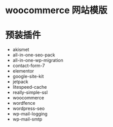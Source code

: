 # woocommerce 网站模版

#  预装插件

* akismet
* all-in-one-seo-pack
* all-in-one-wp-migration
* contact-form-7
* elementor
* google-site-kit
* jetpack
* litespeed-cache
* really-simple-ssl
* woocommerce
* wordfence
* wordpress-seo
* wp-mail-logging
* wp-mail-smtp